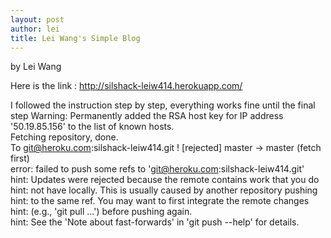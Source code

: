 ```yaml
---
layout: post
author: lei
title: Lei Wang's Simple Blog
---
```


by Lei Wang

Here is the link : http://silshack-leiw414.herokuapp.com/

I followed the instruction step by step, everything works fine until the final step Warning: Permanently added the RSA host key for IP address '50.19.85.156' to the list of known hosts.                                                                                             
Fetching repository, done.                                                                                                                                                                        
To git@heroku.com:silshack-leiw414.git          ! [rejected]        master -> master (fetch first)                                                                                                                                               
error: failed to push some refs to 'git@heroku.com:silshack-leiw414.git'                                                                                                                          
hint: Updates were rejected because the remote contains work that you do                                                                                                                          
hint: not have locally. This is usually caused by another repository pushing                                                                                                                      
hint: to the same ref. You may want to first integrate the remote changes                                                                                                                         
hint: (e.g., 'git pull ...') before pushing again.                                                                                                                                                
hint: See the 'Note about fast-forwards' in 'git push --help' for details.  
